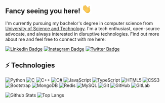 ## Fancy seeing you here! <img src="https://raw.githubusercontent.com/evaneliasyoung/evaneliasyoung/master/wave.gif" width="30px">

I'm currently pursuing my bachelor's degree in computer science from [University of Science and Technology](https://mst.edu/). I'm a tech enthusiast, open-source advocate, and always interested in disruptive technologies. Find out more about me and feel free to connect with me here:

[![Linkedin Badge](https://img.shields.io/badge/-evaneliasyoung-0A66C2?style=flat-square&logo=Linkedin&logoColor=white&link=https://www.linkedin.com/in/evaneliasyoung/)](https://www.linkedin.com/in/evaneliasyoung/)
[![Instagram Badge](https://img.shields.io/badge/-evaneliasyoung-C92D8E?style=flat-square&logo=instagram&logoColor=white&link=https://instagram.com/evaneliasyoung/)](https://instagram.com/evaneliasyoung)
[![Twitter Badge](https://img.shields.io/badge/-evaneliasyoung-1D9BF0?style=flat-square&logo=twitter&logoColor=white&link=https://twitter.com/evaneliasyoung/)](https://twitter.com/evaneliasyoung)

## ⚡ Technologies
![Python](https://img.shields.io/badge/-Python-black?style=flat-square&logo=python)
![C](https://img.shields.io/badge/-C-black?style=flat-square&logo=c)
![C++](https://img.shields.io/badge/-C%2b%2b-black?style=flat-square&logo=c%2b%2b)
![C#](https://img.shields.io/badge/-C%23-black?style=flat-square&logo=csharp)
![JavaScript](https://img.shields.io/badge/-JavaScript-black?style=flat-square&logo=javascript)
![TypeScript](https://img.shields.io/badge/-TypeScript-black?style=flat-square&logo=typescript)
![HTML5](https://img.shields.io/badge/-HTML5-E34F26?style=flat-square&logo=html5&logoColor=white)
![CSS3](https://img.shields.io/badge/-CSS3-1572B6?style=flat-square&logo=css3)
![Bootstrap](https://img.shields.io/badge/-Bootstrap-563D7C?style=flat-square&logo=bootstrap)
![MongoDB](https://img.shields.io/badge/-MongoDB-black?style=flat-square&logo=mongodb)
![Redis](https://img.shields.io/badge/-Redis-black?style=flat-square&logo=Redis)
![MySQL](https://img.shields.io/badge/-MySQL-black?style=flat-square&logo=mysql)
![Git](https://img.shields.io/badge/-Git-black?style=flat-square&logo=git)
![GitHub](https://img.shields.io/badge/-GitHub-181717?style=flat-square&logo=github)
![GitLab](https://img.shields.io/badge/-GitLab-FCA121?style=flat-square&logo=gitlab)


![Github Stats](https://github-readme-stats.vercel.app/api?username=evaneliasyoung&count_private=true&show_icons=true&include_all_commits=true)
![Top Langs](https://github-readme-stats.vercel.app/api/top-langs/?username=evaneliasyoung&hide=TeX&layout=compact)
